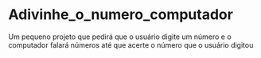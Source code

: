 # Adivinhe_o_numero_computador
 Um pequeno projeto que pedirá que o usuário digite um número e o computador falará números até que acerte o número que o usuário digitou
